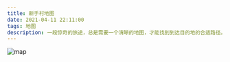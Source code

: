 ```yaml
---
title: 新手村地图
date: 2021-04-11 22:11:00
tags: 地图
description: 一段惊奇的旅途，总是需要一个清晰的地图，才能找到到达目的地的合适路径。如果能马上拿到一份“世界地图”，那再好不过了，不过这是一个瞬息万变的世界，“世界地图”更新的很快。相比之下“新手村地图”却比较稳定。
---
```


![map](/images/java-developer-roadmap.png)